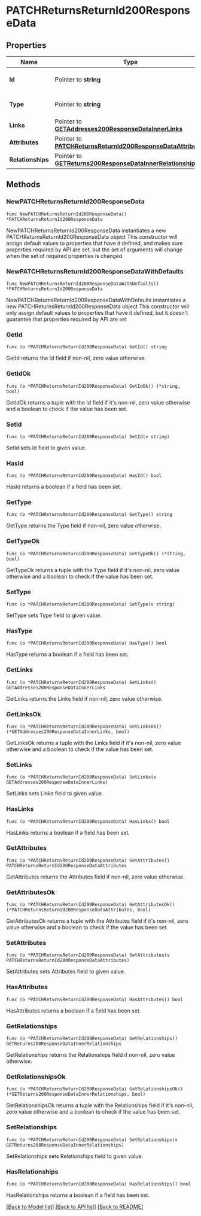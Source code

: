 # PATCHReturnsReturnId200ResponseData

## Properties

Name | Type | Description | Notes
------------ | ------------- | ------------- | -------------
**Id** | Pointer to **string** | The resource&#39;s id | [optional] 
**Type** | Pointer to **string** | The resource&#39;s type | [optional] 
**Links** | Pointer to [**GETAddresses200ResponseDataInnerLinks**](GETAddresses200ResponseDataInnerLinks.md) |  | [optional] 
**Attributes** | Pointer to [**PATCHReturnsReturnId200ResponseDataAttributes**](PATCHReturnsReturnId200ResponseDataAttributes.md) |  | [optional] 
**Relationships** | Pointer to [**GETReturns200ResponseDataInnerRelationships**](GETReturns200ResponseDataInnerRelationships.md) |  | [optional] 

## Methods

### NewPATCHReturnsReturnId200ResponseData

`func NewPATCHReturnsReturnId200ResponseData() *PATCHReturnsReturnId200ResponseData`

NewPATCHReturnsReturnId200ResponseData instantiates a new PATCHReturnsReturnId200ResponseData object
This constructor will assign default values to properties that have it defined,
and makes sure properties required by API are set, but the set of arguments
will change when the set of required properties is changed

### NewPATCHReturnsReturnId200ResponseDataWithDefaults

`func NewPATCHReturnsReturnId200ResponseDataWithDefaults() *PATCHReturnsReturnId200ResponseData`

NewPATCHReturnsReturnId200ResponseDataWithDefaults instantiates a new PATCHReturnsReturnId200ResponseData object
This constructor will only assign default values to properties that have it defined,
but it doesn't guarantee that properties required by API are set

### GetId

`func (o *PATCHReturnsReturnId200ResponseData) GetId() string`

GetId returns the Id field if non-nil, zero value otherwise.

### GetIdOk

`func (o *PATCHReturnsReturnId200ResponseData) GetIdOk() (*string, bool)`

GetIdOk returns a tuple with the Id field if it's non-nil, zero value otherwise
and a boolean to check if the value has been set.

### SetId

`func (o *PATCHReturnsReturnId200ResponseData) SetId(v string)`

SetId sets Id field to given value.

### HasId

`func (o *PATCHReturnsReturnId200ResponseData) HasId() bool`

HasId returns a boolean if a field has been set.

### GetType

`func (o *PATCHReturnsReturnId200ResponseData) GetType() string`

GetType returns the Type field if non-nil, zero value otherwise.

### GetTypeOk

`func (o *PATCHReturnsReturnId200ResponseData) GetTypeOk() (*string, bool)`

GetTypeOk returns a tuple with the Type field if it's non-nil, zero value otherwise
and a boolean to check if the value has been set.

### SetType

`func (o *PATCHReturnsReturnId200ResponseData) SetType(v string)`

SetType sets Type field to given value.

### HasType

`func (o *PATCHReturnsReturnId200ResponseData) HasType() bool`

HasType returns a boolean if a field has been set.

### GetLinks

`func (o *PATCHReturnsReturnId200ResponseData) GetLinks() GETAddresses200ResponseDataInnerLinks`

GetLinks returns the Links field if non-nil, zero value otherwise.

### GetLinksOk

`func (o *PATCHReturnsReturnId200ResponseData) GetLinksOk() (*GETAddresses200ResponseDataInnerLinks, bool)`

GetLinksOk returns a tuple with the Links field if it's non-nil, zero value otherwise
and a boolean to check if the value has been set.

### SetLinks

`func (o *PATCHReturnsReturnId200ResponseData) SetLinks(v GETAddresses200ResponseDataInnerLinks)`

SetLinks sets Links field to given value.

### HasLinks

`func (o *PATCHReturnsReturnId200ResponseData) HasLinks() bool`

HasLinks returns a boolean if a field has been set.

### GetAttributes

`func (o *PATCHReturnsReturnId200ResponseData) GetAttributes() PATCHReturnsReturnId200ResponseDataAttributes`

GetAttributes returns the Attributes field if non-nil, zero value otherwise.

### GetAttributesOk

`func (o *PATCHReturnsReturnId200ResponseData) GetAttributesOk() (*PATCHReturnsReturnId200ResponseDataAttributes, bool)`

GetAttributesOk returns a tuple with the Attributes field if it's non-nil, zero value otherwise
and a boolean to check if the value has been set.

### SetAttributes

`func (o *PATCHReturnsReturnId200ResponseData) SetAttributes(v PATCHReturnsReturnId200ResponseDataAttributes)`

SetAttributes sets Attributes field to given value.

### HasAttributes

`func (o *PATCHReturnsReturnId200ResponseData) HasAttributes() bool`

HasAttributes returns a boolean if a field has been set.

### GetRelationships

`func (o *PATCHReturnsReturnId200ResponseData) GetRelationships() GETReturns200ResponseDataInnerRelationships`

GetRelationships returns the Relationships field if non-nil, zero value otherwise.

### GetRelationshipsOk

`func (o *PATCHReturnsReturnId200ResponseData) GetRelationshipsOk() (*GETReturns200ResponseDataInnerRelationships, bool)`

GetRelationshipsOk returns a tuple with the Relationships field if it's non-nil, zero value otherwise
and a boolean to check if the value has been set.

### SetRelationships

`func (o *PATCHReturnsReturnId200ResponseData) SetRelationships(v GETReturns200ResponseDataInnerRelationships)`

SetRelationships sets Relationships field to given value.

### HasRelationships

`func (o *PATCHReturnsReturnId200ResponseData) HasRelationships() bool`

HasRelationships returns a boolean if a field has been set.


[[Back to Model list]](../README.md#documentation-for-models) [[Back to API list]](../README.md#documentation-for-api-endpoints) [[Back to README]](../README.md)


